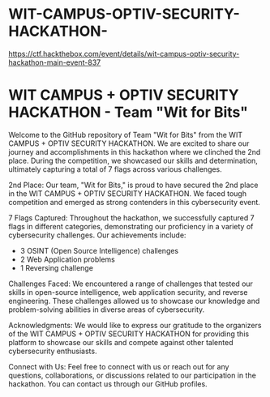 # WIT-CAMPUS-OPTIV-SECURITY-HACKATHON-
https://ctf.hackthebox.com/event/details/wit-campus-optiv-security-hackathon-main-event-837

# WIT CAMPUS + OPTIV SECURITY HACKATHON - Team "Wit for Bits"

Welcome to the GitHub repository of Team "Wit for Bits" from the WIT CAMPUS + OPTIV SECURITY HACKATHON. We are excited to share our journey and accomplishments in this hackathon where we clinched the 2nd place. During the competition, we showcased our skills and determination, ultimately capturing a total of 7 flags across various challenges.

2nd Place:
Our team, "Wit for Bits," is proud to have secured the 2nd place in the WIT CAMPUS + OPTIV SECURITY HACKATHON. We faced tough competition and emerged as strong contenders in this cybersecurity event.

7 Flags Captured:
Throughout the hackathon, we successfully captured 7 flags in different categories, demonstrating our proficiency in a variety of cybersecurity challenges. Our achievements include:
- 3 OSINT (Open Source Intelligence) challenges
- 2 Web Application problems
- 1 Reversing challenge

Challenges Faced:
We encountered a range of challenges that tested our skills in open-source intelligence, web application security, and reverse engineering. These challenges allowed us to showcase our knowledge and problem-solving abilities in diverse areas of cybersecurity.


Acknowledgments:
We would like to express our gratitude to the organizers of the WIT CAMPUS + OPTIV SECURITY HACKATHON for providing this platform to showcase our skills and compete against other talented cybersecurity enthusiasts.

Connect with Us:
Feel free to connect with us or reach out for any questions, collaborations, or discussions related to our participation in the hackathon. You can contact us through our GitHub profiles.


